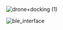 ![drone+docking (1)](https://github.com/user-attachments/assets/a8a40e41-7c68-40c0-9371-c9cc68ae63d7)


![ble_interface](https://github.com/user-attachments/assets/c5e2b809-74ec-4b15-8c2e-fd45007a538f)

